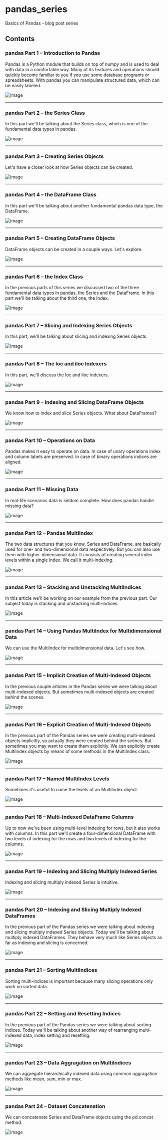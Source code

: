 # pandas_series

Basics of Pandas - blog post series

## Contents

### pandas Part 1 – Introduction to Pandas
Pandas is a Python module that builds on top of numpy and is used to deal with data in a comfortable way. Many of its features and operations should quickly become familiar to you if you use some database programs or spreadsheets. With pandas you can manipulate structured data, which can be easily labeled.

![image](https://github.com/user-attachments/assets/76fbe8ff-2b18-45fe-85d7-04b10b4d8c45)

************************************************************************************************************************************************************
### pandas Part 2 – the Series Class
In this part we'll be talking about the Series class, which is one of the fundamental data types in pandas.

![image](https://github.com/user-attachments/assets/bfc30e96-74c3-4d01-9548-e28c0fc3472b)

************************************************************************************************************************************************************
### pandas Part 3 – Creating Series Objects
Let's have a closer look at how Series objects can be created.

![image](https://github.com/user-attachments/assets/34569672-103a-4ffd-a788-1e63d9e2a875)

************************************************************************************************************************************************************
### pandas Part 4 – the DataFrame Class
In this part we'll be talking about another fundamental pandas data type, the DataFrame.

![image](https://github.com/user-attachments/assets/5fa63dce-50be-4e7c-b2a8-d2b069802927)

************************************************************************************************************************************************************
### pandas Part 5 – Creating DataFrame Objects
DataFrame objects can be created in a couple ways. Let's explore.

![image](https://github.com/user-attachments/assets/61974db6-b68b-4e7c-9f5f-60da53ae4f87)

************************************************************************************************************************************************************
### pandas Part 6 – the Index Class
In the previous parts of this series we discussed two of the three fundamental data types in pandas, the Series and the DataFrame. In this part we'll be talking about the third one, the Index.

![image](https://github.com/user-attachments/assets/9d3e1a39-02a9-4d5e-883b-00ba1b0ea883)

************************************************************************************************************************************************************
### pandas Part 7 – Slicing and Indexing Series Objects
In this part, we'll be talking about slicing and indexing Series objects.

![image](https://github.com/user-attachments/assets/36ec218c-a51e-4f4c-a3b5-c1529dde38ec)

************************************************************************************************************************************************************
### pandas Part 8 – The loc and iloc Indexers
In this part, we'll discuss the loc and iloc indexers.

![image](https://github.com/user-attachments/assets/71d4b831-bb38-41bc-be3e-06a9ef8cb952)

************************************************************************************************************************************************************
### pandas Part 9 – Indexing and Slicing DataFrame Objects
We know how to index and slice Series objects. What about DataFrames?

![image](https://github.com/user-attachments/assets/141c6b06-624b-4e53-9033-d91b0dab1d92)

************************************************************************************************************************************************************
### pandas Part 10 – Operations on Data
Pandas makes it easy to operate on data. In case of unary operations index and column labels are preserved. In case of binary operations indices are aligned.

![image](https://github.com/user-attachments/assets/7f66bffa-cbbe-49ac-82d7-e2547a584d9c)

************************************************************************************************************************************************************
### pandas Part 11 – Missing Data
In real-life scenarios data is seldom complete. How does pandas handle missing data?

![image](https://github.com/user-attachments/assets/9ab05bc2-94e6-4bab-a3f9-035affbdd7fd)

************************************************************************************************************************************************************
### pandas Part 12 – Pandas MultiIndex
The two data structures that you know, Series and DataFrame, are basically used for one- and two-dimensional data respectively. But you can also use them with higher-dimensional data. It consists of creating several index levels within a single index. We call it multi-indexing.

![image](https://github.com/user-attachments/assets/80494b16-8bf7-4ede-9f8a-bab483cedb87)

************************************************************************************************************************************************************
### pandas Part 13 – Stacking and Unstacking MultiIndices
In this article we'll be working on our example from the previous part. Our subject today is stacking and unstacking multi-indices.

![image](https://github.com/user-attachments/assets/72820c2e-a5be-4e50-833a-0e2a0fb65703)

************************************************************************************************************************************************************
### pandas Part 14 – Using Pandas MultiIndex for Multidimensional Data
We can use the MultiIndex for multidimensional data. Let's see how.

![image](https://github.com/user-attachments/assets/ae79eb9d-502c-4449-b5bb-875d669315ae)

************************************************************************************************************************************************************
### pandas Part 15 – Implicit Creation of Multi-Indexed Objects
In the previous couple articles in the Pandas series we were talking about multi-indexed objects. But sometimes multi-indexed objects are created behind the scenes.

![image](https://github.com/user-attachments/assets/04dab516-28f6-474e-ad1b-92268f732d4e)

************************************************************************************************************************************************************
### pandas Part 16 – Explicit Creation of Multi-Indexed Objects
In the previous part of the Pandas series we were creating multi-indexed objects implicitly, so actually they were created behind the scenes. But sometimes you may want to create them explicitly. We can explicitly create MultiIndex objects by means of some methods in the MultiIndex class.

![image](https://github.com/user-attachments/assets/ec99d744-6cbb-4521-8b61-72d983582d64)

************************************************************************************************************************************************************
### pandas Part 17 – Named MultiIndex Levels
Sometimes it's useful to name the levels of an MultiIndex object. 

![image](https://github.com/user-attachments/assets/7cdf4060-6633-4785-9c11-45866a4ea163)

************************************************************************************************************************************************************
### pandas Part 18 – Multi-Indexed DataFrame Columns
Up to now we've been using multi-level indexing for rows, but it also works with columns. In this part we'll create a four-dimensional DataFrame with two levels of indexing for the rows and two levels of indexing for the columns.

![image](https://github.com/user-attachments/assets/a4b12a49-7481-4bb7-a9a7-813a99561c92)

************************************************************************************************************************************************************
### pandas Part 19 – Indexing and Slicing Multiply Indexed Series
Indexing and slicing multiply indexed Series is intuitive.

![image](https://github.com/user-attachments/assets/968401b4-b063-43ab-8149-564164794a31)

************************************************************************************************************************************************************
### pandas Part 20 – Indexing and Slicing Multiply Indexed DataFrames
In the previous part of the Pandas series we were talking about indexing and slicing multiply indexed Series objects. Today we'll be talking about multiply indexed DataFrames. They behave very much like Series objects as far as indexing and slicing is concerned. 

![image](https://github.com/user-attachments/assets/6169b894-124c-4bb4-ab89-3a83706fd531)

************************************************************************************************************************************************************
### pandas Part 21 – Sorting MultiIndices
Sorting multi-indices is important because many slicing operations only work on sorted data.

![image](https://github.com/user-attachments/assets/68565278-f772-4102-af37-b8e2ce6f69a3)

************************************************************************************************************************************************************
### pandas Part 22 – Setting and Resetting Indices
In the previous part of the Pandas series we were talking about sorting indices. Today we'll be talking about another way of rearranging multi-indexed data, index setting and resetting.

![image](https://github.com/user-attachments/assets/646b911e-f35a-4e9f-bc64-b2b054910199)

************************************************************************************************************************************************************
### pandas Part 23 – Data Aggragation on MultiIndices
We can aggregate hierarchically indexed data using common aggragation methods like mean, sum, min or max. 

![image](https://github.com/user-attachments/assets/3571608d-c9ab-4c06-bdef-1ee7c5cf43e9)

************************************************************************************************************************************************************
### pandas Part 24 – Dataset Concatenation
We can concatenate Series and DataFrame objects using the pd.concat method.

![image](https://github.com/user-attachments/assets/31f65245-eb5b-452b-bb45-7681bbb69df3)

